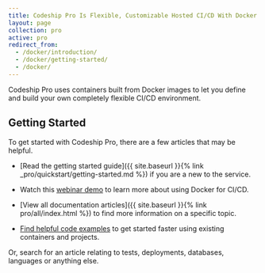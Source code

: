 ```yaml
---
title: Codeship Pro Is Flexible, Customizable Hosted CI/CD With Docker
layout: page
collection: pro
active: pro
redirect_from:
  - /docker/introduction/
  - /docker/getting-started/
  - /docker/
---
```

Codeship Pro uses containers built from Docker images to let you define and build your own completely flexible CI/CD environment.

## Getting Started
To get started with Codeship Pro, there are a few articles that may be helpful.

- [Read the getting started guide]({{ site.baseurl }}{% link _pro/quickstart/getting-started.md %}) if you are a new to the service.

- Watch this [webinar demo](https://resources.codeship.com/webinars/thank-you-video-an-introduction-to-ci-cd-with-docker-best-practices) to learn more about using Docker for CI/CD.

- [View all documentation articles]({{ site.baseurl }}{% link pro/all/index.html %}) to find more information on a specific topic.

- [Find helpful code examples](https://github.com/codeship-library) to get started faster using existing containers and projects.

Or, search for an article relating to tests, deployments, databases, languages or anything else.
